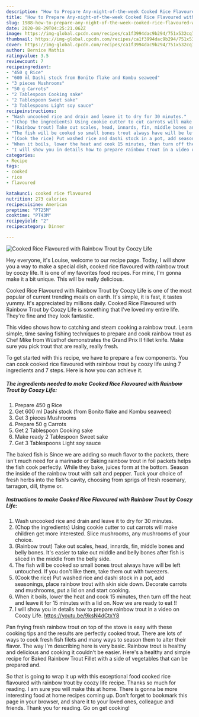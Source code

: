 ```yaml
---
description: "How to Prepare Any-night-of-the-week Cooked Rice Flavoured with Rainbow Trout by Coozy Life"
title: "How to Prepare Any-night-of-the-week Cooked Rice Flavoured with Rainbow Trout by Coozy Life"
slug: 1988-how-to-prepare-any-night-of-the-week-cooked-rice-flavoured-with-rainbow-trout-by-coozy-life
date: 2020-08-29T04:25:21.062Z
image: https://img-global.cpcdn.com/recipes/ca1f3994dac9b294/751x532cq70/cooked-rice-flavoured-with-rainbow-trout-by-coozy-life-recipe-main-photo.jpg
thumbnail: https://img-global.cpcdn.com/recipes/ca1f3994dac9b294/751x532cq70/cooked-rice-flavoured-with-rainbow-trout-by-coozy-life-recipe-main-photo.jpg
cover: https://img-global.cpcdn.com/recipes/ca1f3994dac9b294/751x532cq70/cooked-rice-flavoured-with-rainbow-trout-by-coozy-life-recipe-main-photo.jpg
author: Bernice Mathis
ratingvalue: 3.5
reviewcount: 7
recipeingredient:
- "450 g Rice"
- "600 ml Dashi stock from Bonito flake and Kombu seaweed"
- "3 pieces Mushrooms"
- "50 g Carrots"
- "2 Tablespoon Cooking sake"
- "2 Tablespoon Sweet sake"
- "3 Tablespoons Light soy sauce"
recipeinstructions:
- "Wash uncooked rice and drain and leave it to dry for 30 minutes."
- "(Chop the ingredients) Using cookie cutter to cut carrots will make children get more interested. Slice mushrooms, any mushrooms of your choice."
- "(Rainbow trout) Take out scales, head, innards, fin, middle bones and belly bones. It&#39;s easier to take out middle and belly bones after fish is sliced in the middle from the belly side."
- "The fish will be cooked so small bones trout always have will be left untouched. If you don&#39;t like them, take them out with tweezers."
- "(Cook the rice) Put washed rice and dashi stock in a pot, add seasonings, place rainbow trout with skin side down. Decorate carrots and mushrooms, put a lid on and start cooking."
- "When it boils, lower the heat and cook 15 minutes, then turn off the heat and leave it for 15 minutes with a lid on. Now we are ready to eat !!"
- "I will show you in details how to prepare rainbow trout in a video on Coozy Life. https://youtu.be/9ksN4dCtxY8"
categories:
- Recipe
tags:
- cooked
- rice
- flavoured

katakunci: cooked rice flavoured 
nutrition: 273 calories
recipecuisine: American
preptime: "PT25M"
cooktime: "PT43M"
recipeyield: "2"
recipecategory: Dinner

---
```



![Cooked Rice Flavoured with Rainbow Trout by Coozy Life](https://img-global.cpcdn.com/recipes/ca1f3994dac9b294/751x532cq70/cooked-rice-flavoured-with-rainbow-trout-by-coozy-life-recipe-main-photo.jpg)

Hey everyone, it's Louise, welcome to our recipe page. Today, I will show you a way to make a special dish, cooked rice flavoured with rainbow trout by coozy life. It is one of my favorites food recipes. For mine, I'm gonna make it a bit unique. This will be really delicious.

Cooked Rice Flavoured with Rainbow Trout by Coozy Life is one of the most popular of current trending meals on earth. It's simple, it is fast, it tastes yummy. It's appreciated by millions daily. Cooked Rice Flavoured with Rainbow Trout by Coozy Life is something that I've loved my entire life. They're fine and they look fantastic.

This video shows how to catching and steam cooking a rainbow trout. Learn simple, time saving fishing techniques to prepare and cook rainbow trout as Chef Mike from Wüsthof demonstrates the Grand Prix II fillet knife. Make sure you pick trout that are really, really fresh.


To get started with this recipe, we have to prepare a few components. You can cook cooked rice flavoured with rainbow trout by coozy life using 7 ingredients and 7 steps. Here is how you can achieve it.

<!--inarticleads1-->

##### The ingredients needed to make Cooked Rice Flavoured with Rainbow Trout by Coozy Life:

1. Prepare 450 g Rice
1. Get 600 ml Dashi stock (from Bonito flake and Kombu seaweed)
1. Get 3 pieces Mushrooms
1. Prepare 50 g Carrots
1. Get 2 Tablespoon Cooking sake
1. Make ready 2 Tablespoon Sweet sake
1. Get 3 Tablespoons Light soy sauce


The baked fish is Since we are adding so much flavor to the packets, there isn&#39;t much need for a marinade or Baking rainbow trout in foil packets helps the fish cook perfectly. While they bake, juices form at the bottom. Season the inside of the rainbow trout with salt and pepper. Tuck your choice of fresh herbs into the fish&#39;s cavity, choosing from sprigs of fresh rosemary, tarragon, dill, thyme or. 

<!--inarticleads2-->

##### Instructions to make Cooked Rice Flavoured with Rainbow Trout by Coozy Life:

1. Wash uncooked rice and drain and leave it to dry for 30 minutes.
1. (Chop the ingredients) Using cookie cutter to cut carrots will make children get more interested. Slice mushrooms, any mushrooms of your choice.
1. (Rainbow trout) Take out scales, head, innards, fin, middle bones and belly bones. It&#39;s easier to take out middle and belly bones after fish is sliced in the middle from the belly side.
1. The fish will be cooked so small bones trout always have will be left untouched. If you don&#39;t like them, take them out with tweezers.
1. (Cook the rice) Put washed rice and dashi stock in a pot, add seasonings, place rainbow trout with skin side down. Decorate carrots and mushrooms, put a lid on and start cooking.
1. When it boils, lower the heat and cook 15 minutes, then turn off the heat and leave it for 15 minutes with a lid on. Now we are ready to eat !!
1. I will show you in details how to prepare rainbow trout in a video on Coozy Life. https://youtu.be/9ksN4dCtxY8


Pan frying fresh rainbow trout on top of the stove is easy with these cooking tips and the results are perfectly cooked trout. There are lots of ways to cook fresh fish filets and many ways to season them to alter their flavor. The way I&#39;m describing here is very basic. Rainbow trout is healthy and delicious and cooking it couldn&#39;t be easier. Here&#39;s a healthy and simple recipe for Baked Rainbow Trout Fillet with a side of vegetables that can be prepared and. 

So that is going to wrap it up with this exceptional food cooked rice flavoured with rainbow trout by coozy life recipe. Thanks so much for reading. I am sure you will make this at home. There is gonna be more interesting food at home recipes coming up. Don't forget to bookmark this page in your browser, and share it to your loved ones, colleague and friends. Thank you for reading. Go on get cooking!

